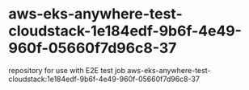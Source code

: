 # aws-eks-anywhere-test-cloudstack-1e184edf-9b6f-4e49-960f-05660f7d96c8-37
repository for use with E2E test job aws-eks-anywhere-test-cloudstack:1e184edf-9b6f-4e49-960f-05660f7d96c8-37

